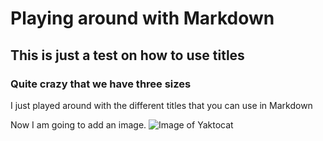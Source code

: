 # Playing around with Markdown # 
## This is just a test on how to use titles ## 
### Quite crazy that we have three sizes ###



I just played around with the different titles that you can use in Markdown


Now I am going to add an image.
![Image of Yaktocat](https://octodex.github.com/images/yaktocat.png)

